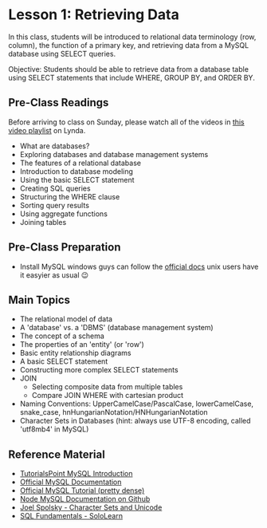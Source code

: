# Lesson 1: Retrieving Data

In this class, students will be introduced to relational data terminology (row, column), the function of a primary key, and retrieving data from a MySQL database using SELECT queries.

Objective: Students should be able to retrieve data from a database table using SELECT statements that include WHERE, GROUP BY, and ORDER BY.

## Pre-Class Readings

Before arriving to class on Sunday, please watch all of the videos in [this video playlist](https://www.lynda.com/SharedPlaylist/0299ced540444d7197460e7f1f74ddab) on Lynda.
- What are databases?
- Exploring databases and database management systems
- The features of a relational database
- Introduction to database modeling
- Using the basic SELECT statement
- Creating SQL queries
- Structuring the WHERE clause
- Sorting query results
- Using aggregate functions
- Joining tables

## Pre-Class Preparation
- Install MySQL windows guys can follow the [official docs](https://dev.mysql.com/doc/refman/5.7/en/windows-installation.html) unix users have it easyier as usual 😉


## Main Topics

- The relational model of data
- A 'database' vs. a 'DBMS' (database management system)
- The concept of a schema
- The properties of an 'entity' (or 'row')
- Basic entity relationship diagrams
- A basic SELECT statement
- Constructing more complex SELECT statements
- JOIN
    - Selecting composite data from multiple tables
    - Compare JOIN WHERE with cartesian product
- Naming Conventions: UpperCamelCase/PascalCase, lowerCamelCase, snake_case, hnHungarianNotation/HNHungarianNotation
- Character Sets in Databases (hint: always use UTF-8 encoding, called 'utf8mb4' in MySQL)


## Reference Material

- [TutorialsPoint MySQL Introduction](http://www.tutorialspoint.com/mysql/mysql-introduction.htm)
- [Official MySQL Documentation](https://dev.mysql.com/doc/refman/5.7/en/)
- [Official MySQL Tutorial (pretty dense)](https://dev.mysql.com/doc/refman/5.7/en/tutorial.html)
- [Node MySQL Documentation on Github](https://github.com/mysqljs/mysql)
- [Joel Spolsky - Character Sets and Unicode](https://www.joelonsoftware.com/2003/10/08/the-absolute-minimum-every-software-developer-absolutely-positively-must-know-about-unicode-and-character-sets-no-excuses/)
- [SQL Fundamentals - SoloLearn](https://www.sololearn.com/Course/SQL/)
